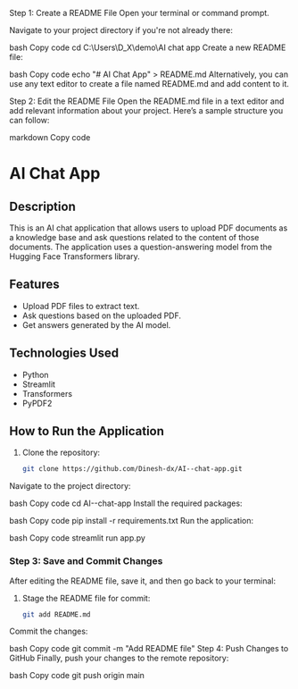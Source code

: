 Step 1: Create a README File
Open your terminal or command prompt.

Navigate to your project directory if you're not already there:

bash
Copy code
cd C:\Users\D_X\demo\AI chat app
Create a new README file:

bash
Copy code
echo "# AI Chat App" > README.md
Alternatively, you can use any text editor to create a file named README.md and add content to it.

Step 2: Edit the README File
Open the README.md file in a text editor and add relevant information about your project. Here’s a sample structure you can follow:

markdown
Copy code
# AI Chat App

## Description
This is an AI chat application that allows users to upload PDF documents as a knowledge base and ask questions related to the content of those documents. The application uses a question-answering model from the Hugging Face Transformers library.

## Features
- Upload PDF files to extract text.
- Ask questions based on the uploaded PDF.
- Get answers generated by the AI model.

## Technologies Used
- Python
- Streamlit
- Transformers
- PyPDF2

## How to Run the Application
1. Clone the repository:
   ```bash
   git clone https://github.com/Dinesh-dx/AI--chat-app.git
Navigate to the project directory:

bash
Copy code
cd AI--chat-app
Install the required packages:

bash
Copy code
pip install -r requirements.txt
Run the application:

bash
Copy code
streamlit run app.py

### Step 3: Save and Commit Changes

After editing the README file, save it, and then go back to your terminal:

1. Stage the README file for commit:

   ```bash
   git add README.md
Commit the changes:

bash
Copy code
git commit -m "Add README file"
Step 4: Push Changes to GitHub
Finally, push your changes to the remote repository:

bash
Copy code
git push origin main
